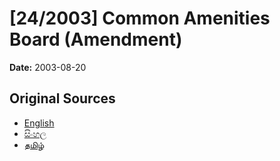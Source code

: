 # [24/2003] Common Amenities Board (Amendment)

**Date:** 2003-08-20

## Original Sources

- [English](https://documents.gov.lk/view/acts/2003/8/24-2003_E.pdf)
- [සිංහල](https://documents.gov.lk/view/acts/2003/8/24-2003_S.pdf)
- [தமிழ்](https://documents.gov.lk/view/acts/2003/8/24-2003_T.pdf)
